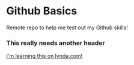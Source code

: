 Github Basics
=============

Remote repo to help me test out my Github skills!

### This really needs another header

[I'm learning this on lynda.com!](http://www.lynda.com)
